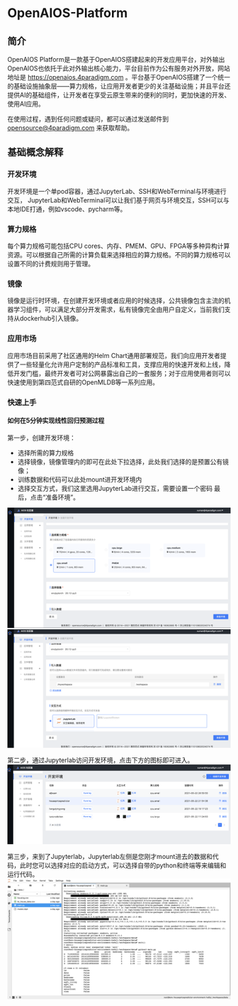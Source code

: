 # OpenAIOS-Platform
## 简介
OpenAIOS Platform是一款基于OpenAIOS搭建起来的开发应用平台，对外输出OpenAIOS也依托于此对外输出核心能力，平台目前作为公有服务对外开放，网站地址是 https://openaios.4paradigm.com 。平台基于OpenAIOS搭建了一个统一的基础设施抽象层——算力规格，让应用开发者更少的关注基础设施；并且平台还提供AI的基础组件，让开发者在享受云原生带来的便利的同时，更加快速的开发、使用AI应用。

在使用过程，遇到任何问题或疑问，都可以通过发送邮件到 opensource@4paradigm.com 来获取帮助。

## 基础概念解释
### 开发环境
开发环境是一个单pod容器，通过JupyterLab、SSH和WebTerminal与环境进行交互， JupyterLab和WebTerminal可以让我们基于网页与环境交互，SSH可以与本地IDE打通，例如vscode、pycharm等。

### 算力规格
每个算力规格可能包括CPU cores、内存、PMEM、GPU、FPGA等多种异构计算资源。可以根据自己所需的计算负载来选择相应的算力规格。不同的算力规格可以设置不同的计费规则用于管理。

### 镜像
镜像是运行时环境，在创建开发环境或者应用的时候选择，公共镜像包含主流的机器学习组件，可以满足大部分开发需求，私有镜像完全由用户自定义，当前我们支持从dockerhub引入镜像。


### 应用市场
应用市场目前采用了社区通用的Helm Chart通用部署规范，我们向应用开发者提供了一些轻量化允许用户定制的产品标准和工具，支撑应用的快速开发和上线，降低开发门槛，最终开发者可对公网暴露出自己的一套服务；对于应用使用者则可以快速使用到第四范式自研的OpenMLDB等一系列应用。

### 快速上手
#### 如何在5分钟实现线性回归预测过程
第一步，创建开发环境：
- 选择所需的算力规格
- 选择镜像，镜像管理内的即可在此处下拉选择，此处我们选择的是预置公有镜像；
- 训练数据和代码可以此处mount进开发环境内
- 选择交互方式，我们这里选用JupyterLab进行交互，需要设置一个密码
最后，点击“准备环境”。


![1](doc/img/quickstart1.png)
![2](doc/img/quickstart2.png)


第二步，通过Jupyterlab访问开发环境，点击下方的图标即可进入。
![3](doc/img/quickstart3.png)

第三步，来到了Jupyterlab，Jupyterlab左侧是您刚才mount进去的数据和代码，此时您可以选择对应的启动方式，可以选择自带的python和终端等来编辑和运行代码。
![4](doc/img/quickstart4.png)


